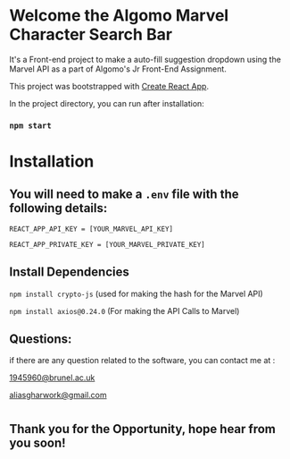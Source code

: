 # Welcome the Algomo Marvel Character Search Bar

It's a Front-end project to make a auto-fill suggestion dropdown using the Marvel API as a part of Algomo's Jr Front-End Assignment.

This project was bootstrapped with [Create React App](https://github.com/facebook/create-react-app).

In the project directory, you can run after installation:

### `npm start`

# Installation

## You will need to make a `.env` file with the following details:

`REACT_APP_API_KEY = [YOUR_MARVEL_API_KEY]`

`REACT_APP_PRIVATE_KEY = [YOUR_MARVEL_PRIVATE_KEY]`

## Install Dependencies

`npm install crypto-js` (used for making the hash for the Marvel API)

`npm install axios@0.24.0` (For making the API Calls to Marvel)

## Questions:

if there are any question related to the software, you can contact me at :

1945960@brunel.ac.uk

aliasgharwork@gmail.com

#

## Thank you for the Opportunity, hope hear from you soon!
